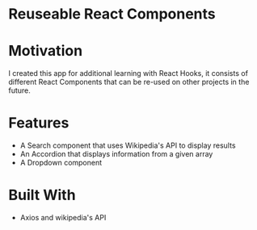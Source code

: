 # Reuseable React Components

# Motivation
I created this app for additional learning with React Hooks, it consists of different React Components that can be re-used on other projects in the future. 

# Features
- A Search component that uses Wikipedia's API to display results
- An Accordion that displays information from a given array
- A Dropdown component


# Built With
- Axios and wikipedia's API